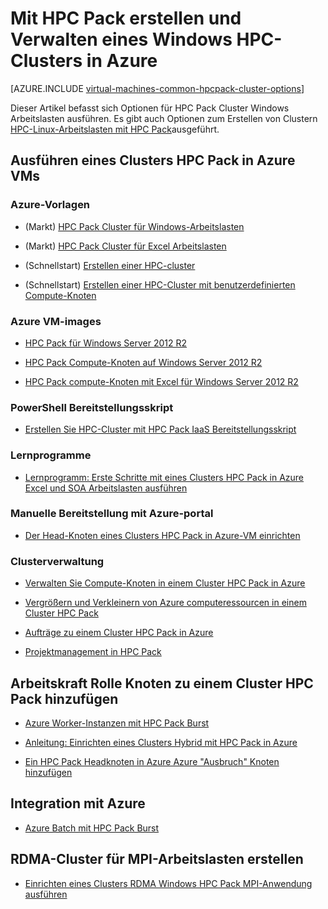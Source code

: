 <properties
 pageTitle="Windows HPC Pack Cluster Optionen in die Cloud | Microsoft Azure"
 description="Mit Microsoft HPC Pack erstellen und Verwalten einer Windows Hochleistungscomputing (HPC)-Cluster in der Azure-Cloud erfahren"
 services="virtual-machines-windows,cloud-services,batch"
 documentationCenter=""
 authors="dlepow"
 manager="timlt"
 editor=""
 tags="azure-resource-manager,azure-service-management,hpc-pack"/>
<tags
ms.service="virtual-machines-windows"
 ms.devlang="na"
 ms.topic="article"
 ms.tgt_pltfrm="vm-windows"
 ms.workload="big-compute"
 ms.date="09/26/2016"
 ms.author="danlep"/>

# <a name="options-with-hpc-pack-to-create-and-manage-a-windows-hpc-cluster-in-azure"></a>Mit HPC Pack erstellen und Verwalten eines Windows HPC-Clusters in Azure

[AZURE.INCLUDE [virtual-machines-common-hpcpack-cluster-options](../../includes/virtual-machines-common-hpcpack-cluster-options.md)]

Dieser Artikel befasst sich Optionen für HPC Pack Cluster Windows Arbeitslasten ausführen. Es gibt auch Optionen zum Erstellen von Clustern [HPC-Linux-Arbeitslasten mit HPC Pack](virtual-machines-linux-hpcpack-cluster-options.md)ausgeführt.


## <a name="run-an-hpc-pack-cluster-in-azure-vms"></a>Ausführen eines Clusters HPC Pack in Azure VMs

### <a name="azure-templates"></a>Azure-Vorlagen

* (Markt) [HPC Pack Cluster für Windows-Arbeitslasten](https://azure.microsoft.com/marketplace/partners/microsofthpc/newclusterwindowscn/)

* (Markt) [HPC Pack Cluster für Excel Arbeitslasten](https://azure.microsoft.com/marketplace/partners/microsofthpc/newclusterexcelcn/)

* (Schnellstart) [Erstellen einer HPC-cluster](https://github.com/Azure/azure-quickstart-templates/tree/master/create-hpc-cluster)

* (Schnellstart) [Erstellen einer HPC-Cluster mit benutzerdefinierten Compute-Knoten](https://github.com/Azure/azure-quickstart-templates/tree/master/create-hpc-cluster-custom-image)

### <a name="azure-vm-images"></a>Azure VM-images

* [HPC Pack für Windows Server 2012 R2](https://azure.microsoft.com/marketplace/partners/microsoft/hpcpack2012r2onwindowsserver2012r2/)

* [HPC Pack Compute-Knoten auf Windows Server 2012 R2](https://azure.microsoft.com/marketplace/partners/microsoft/hpcpack2012r2computenodeonwindowsserver2012r2/)

* [HPC Pack compute-Knoten mit Excel für Windows Server 2012 R2](https://azure.microsoft.com/marketplace/partners/microsoft/hpcpack2012r2computenodewithexcelonwindowsserver2012r2/)



### <a name="powershell-deployment-script"></a>PowerShell Bereitstellungsskript

* [Erstellen Sie HPC-Cluster mit HPC Pack IaaS Bereitstellungsskript](virtual-machines-windows-classic-hpcpack-cluster-powershell-script.md)

### <a name="tutorials"></a>Lernprogramme

* [Lernprogramm: Erste Schritte mit eines Clusters HPC Pack in Azure Excel und SOA Arbeitslasten ausführen](virtual-machines-windows-excel-cluster-hpcpack.md)



### <a name="manual-deployment-with-the-azure-portal"></a>Manuelle Bereitstellung mit Azure-portal

* [Der Head-Knoten eines Clusters HPC Pack in Azure-VM einrichten](virtual-machines-windows-hpcpack-cluster-headnode.md)

### <a name="cluster-management"></a>Clusterverwaltung

* [Verwalten Sie Compute-Knoten in einem Cluster HPC Pack in Azure](virtual-machines-windows-classic-hpcpack-cluster-node-manage.md)

* [Vergrößern und Verkleinern von Azure computeressourcen in einem Cluster HPC Pack](virtual-machines-windows-classic-hpcpack-cluster-node-autogrowshrink.md)

* [Aufträge zu einem Cluster HPC Pack in Azure](virtual-machines-windows-hpcpack-cluster-submit-jobs.md)

* [Projektmanagement in HPC Pack](https://technet.microsoft.com/library/jj899585.aspx)


## <a name="add-worker-role-nodes-to-an-hpc-pack-cluster"></a>Arbeitskraft Rolle Knoten zu einem Cluster HPC Pack hinzufügen


* [Azure Worker-Instanzen mit HPC Pack Burst](https://technet.microsoft.com/library/gg481749.aspx)

* [Anleitung: Einrichten eines Clusters Hybrid mit HPC Pack in Azure](../cloud-services/cloud-services-setup-hybrid-hpcpack-cluster.md)

* [Ein HPC Pack Headknoten in Azure Azure "Ausbruch" Knoten hinzufügen](virtual-machines-windows-classic-hpcpack-cluster-node-burst.md)


## <a name="integrate-with-azure-batch"></a>Integration mit Azure 

* [Azure Batch mit HPC Pack Burst](https://technet.microsoft.com/library/mt612877.aspx)

## <a name="create-rdma-clusters-for-mpi-workloads"></a>RDMA-Cluster für MPI-Arbeitslasten erstellen

* [Einrichten eines Clusters RDMA Windows HPC Pack MPI-Anwendung ausführen](virtual-machines-windows-classic-hpcpack-rdma-cluster.md)
